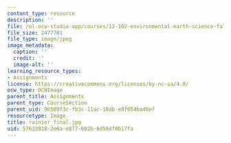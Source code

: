 ```yaml
---
content_type: resource
description: ''
file: /ol-ocw-studio-app/courses/12-102-environmental-earth-science-fall-2005/576328182e6ae877692b6d594f0b17fa_rainier_final.jpg
file_size: 2477701
file_type: image/jpeg
image_metadata:
  caption: ''
  credit: ''
  image-alt: ''
learning_resource_types:
- Assignments
license: https://creativecommons.org/licenses/by-nc-sa/4.0/
ocw_type: OCWImage
parent_title: Assignments
parent_type: CourseSection
parent_uid: 96589f3c-fb3c-11ac-16db-e8f654ba46ef
resourcetype: Image
title: rainier_final.jpg
uid: 57632818-2e6a-e877-692b-6d594f0b17fa
---
```

